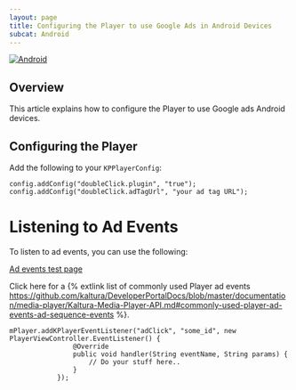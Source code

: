 ```yaml
---
layout: page
title: Configuring the Player to use Google Ads in Android Devices
subcat: Android
---
```


[![Android](https://img.shields.io/badge/Android-Supported-green.svg)](https://github.com/kaltura/player-sdk-native-ios)

## Overview
This article explains how to configure the Player to use Google ads Android devices.

## Configuring the Player
Add the following to your `KPPlayerConfig`:

```
config.addConfig("doubleClick.plugin", "true");
config.addConfig("doubleClick.adTagUrl", "your ad tag URL");
```
# Listening to Ad Events
To listen to ad events, you can use the following:

[Ad events test page](http://player.kaltura.com/modules/DoubleClick/tests/DoubleClickAdEvents.qunit.html)  

Click here for a {% extlink list of commonly used Player ad events https://github.com/kaltura/DeveloperPortalDocs/blob/master/documentation/media-player/Kaltura-Media-Player-API.md#commonly-used-player-ad-events-ad-sequence-events %}.

```
mPlayer.addKPlayerEventListener("adClick", "some_id", new PlayerViewController.EventListener() {
                @Override
                public void handler(String eventName, String params) {
                    // Do your stuff here..
                }
            });
```
